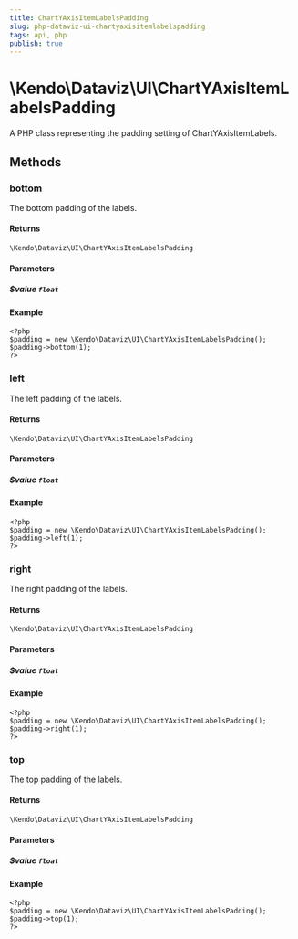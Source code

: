 ```yaml
---
title: ChartYAxisItemLabelsPadding
slug: php-dataviz-ui-chartyaxisitemlabelspadding
tags: api, php
publish: true
---
```


# \Kendo\Dataviz\UI\ChartYAxisItemLabelsPadding

A PHP class representing the padding setting of ChartYAxisItemLabels.


## Methods

### bottom
The bottom padding of the labels.

#### Returns
`\Kendo\Dataviz\UI\ChartYAxisItemLabelsPadding`

#### Parameters

##### $value `float`



#### Example 
    <?php
    $padding = new \Kendo\Dataviz\UI\ChartYAxisItemLabelsPadding();
    $padding->bottom(1);
    ?>

### left
The left padding of the labels.

#### Returns
`\Kendo\Dataviz\UI\ChartYAxisItemLabelsPadding`

#### Parameters

##### $value `float`



#### Example 
    <?php
    $padding = new \Kendo\Dataviz\UI\ChartYAxisItemLabelsPadding();
    $padding->left(1);
    ?>

### right
The right padding of the labels.

#### Returns
`\Kendo\Dataviz\UI\ChartYAxisItemLabelsPadding`

#### Parameters

##### $value `float`



#### Example 
    <?php
    $padding = new \Kendo\Dataviz\UI\ChartYAxisItemLabelsPadding();
    $padding->right(1);
    ?>

### top
The top padding of the labels.

#### Returns
`\Kendo\Dataviz\UI\ChartYAxisItemLabelsPadding`

#### Parameters

##### $value `float`



#### Example 
    <?php
    $padding = new \Kendo\Dataviz\UI\ChartYAxisItemLabelsPadding();
    $padding->top(1);
    ?>

